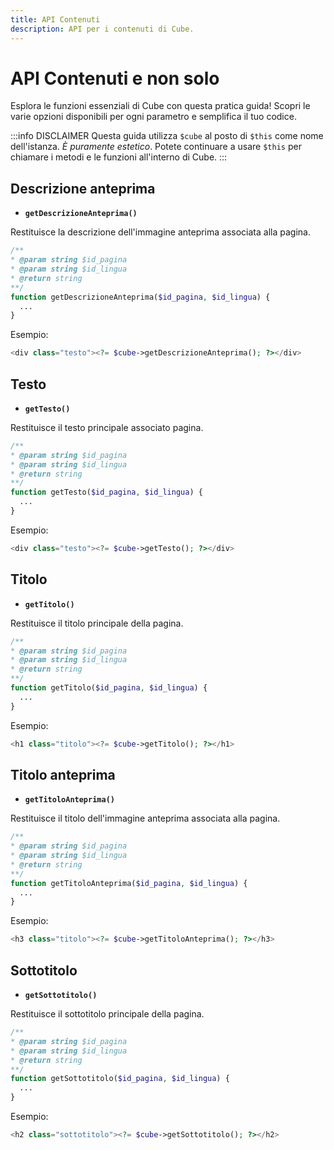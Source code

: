 ```yaml
---
title: API Contenuti
description: API per i contenuti di Cube.
---
```


# API Contenuti e non solo

Esplora le funzioni essenziali di Cube con questa pratica guida! Scopri le varie opzioni disponibili per ogni parametro e semplifica il tuo codice.

:::info DISCLAIMER
Questa guida utilizza `$cube` al posto di `$this` come nome dell'istanza. _È puramente estetico_. Potete continuare a usare `$this` per chiamare i metodi e le funzioni all'interno di Cube.
:::

## Descrizione anteprima

- **`getDescrizioneAnteprima()`**

Restituisce la descrizione dell'immagine anteprima associata alla pagina.

```php
/**
* @param string $id_pagina
* @param string $id_lingua
* @return string
**/
function getDescrizioneAnteprima($id_pagina, $id_lingua) {
  ...
}
```

Esempio:

```php
<div class="testo"><?= $cube->getDescrizioneAnteprima(); ?></div>
```

## Testo

- **`getTesto()`**

Restituisce il testo principale associato pagina.

```php
/**
* @param string $id_pagina
* @param string $id_lingua
* @return string
**/
function getTesto($id_pagina, $id_lingua) {
  ...
}
```

Esempio:

```php
<div class="testo"><?= $cube->getTesto(); ?></div>
```

## Titolo

- **`getTitolo()`**

Restituisce il titolo principale della pagina.

```php
/**
* @param string $id_pagina
* @param string $id_lingua
* @return string
**/
function getTitolo($id_pagina, $id_lingua) {
  ...
}
```

Esempio:

```php
<h1 class="titolo"><?= $cube->getTitolo(); ?></h1>
```

## Titolo anteprima

- **`getTitoloAnteprima()`**

Restituisce il titolo dell'immagine anteprima associata alla pagina.

```php
/**
* @param string $id_pagina
* @param string $id_lingua
* @return string
**/
function getTitoloAnteprima($id_pagina, $id_lingua) {
  ...
}
```

Esempio:

```php
<h3 class="titolo"><?= $cube->getTitoloAnteprima(); ?></h3>
```

## Sottotitolo

- **`getSottotitolo()`**

Restituisce il sottotitolo principale della pagina.

```php
/**
* @param string $id_pagina
* @param string $id_lingua
* @return string
**/
function getSottotitolo($id_pagina, $id_lingua) {
  ...
}
```

Esempio:

```php
<h2 class="sottotitolo"><?= $cube->getSottotitolo(); ?></h2>
```
